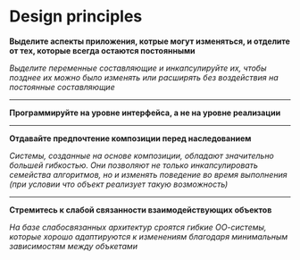 # Design principles

**Выделите аспекты приложения, котрые могут изменяться, и отделите от тех, которые всегда остаются постоянными**

_Выделите переменные составляющие и инкапсулируйте их, чтобы позднее их можно было изменять или расширять без воздействия на постоянные составляющие_

<hr>

**Программируйте на уровне интерфейса, а не на уровне реализации**

<hr>

**Отдавайте предпочтение композиции перед наследованием**

_Системы, созданные на основе композиции, обладают значительно большей гибкостью. Они позволяют не только инкапсулировать семейства алгоритмов, но и изменять поведение во время выполнения (при условии что объект реализует такую возможность)_

<hr>

**Стремитесь к слабой связанности взаимодействующих объектов**

_На базе слабосвязанных архитектур сроятся гибкие ОО-системы, которые хорошо адаптируются к изменениям благодаря минимальным зависимостям между объкетами_
